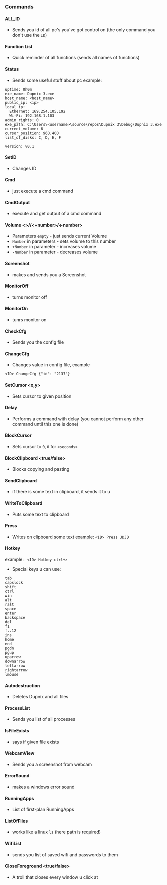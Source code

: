 ### Commands
#### ALL_ID
* Sends you id of all pc's you've got control on (the only command you don't use the `ID`)
#### Function List
* Quick reminder of all functions (sends all names of functions)
#### Status
* Sends some useful stuff about pc
example:
```
uptime: 0h0m
exe_name: Dupnix 3.exe
host_name: <host_name> 
public_ip: <ip>
local_ip: 
  Ethernet: 169.254.105.192
  Wi-Fi: 192.168.1.103
admin_rights: 0
exe_path: C:\Users\<username>\source\repos\Dupnix 3\Debug\Dupnix 3.exe
current_volume: 6
cursor_position: 960,400
list_of_disks: C, D, E, F

version: v0.1
```
#### SetID <ID>
* Changes ID
#### Cmd <command>
* just execute a cmd command
#### CmdOutput <command>
* execute and get output of a cmd command
#### Volume <>/<number>/<+number>/<-number>
* Parameters `empty` - just sends current Volume
* `Number` in parameters - sets volume to this number
* `+Number` in parameter - increases volume
* `-Number` in parameter - decreases volume
#### Screenshot
* makes and sends you a Screenshot
#### MonitorOff
* turns monitor off 
#### MonitorOn
* tunrs monitor on 
#### CheckCfg
* Sends you the config file
#### ChangeCfg <json-syntax change>
* Changes value in config file, example
```
<ID> ChangeCfg {"id": "2137"}
```
#### SetCursor <x,y>
* Sets cursor to given position
#### Delay <seconds command parameters>
* Performs a command with delay (you cannot perform any other command until this one is done)
#### BlockCursor <seconds>
* Sets cursor to `0,0` for `<seconds>`
#### BlockClipboard <true/false>
* Blocks copying and pasting
#### SendClipboard
* if there is some text in clipboard, it sends it to u
#### WriteToClipboard <text>
* Puts some text to clipboard
#### Press <text>
* Writes on clipboard some text
example:
`<ID> Press JDJD`
#### Hotkey <hotkey>
example:
` <ID> Hotkey ctrl+z`
* Special keys u can use:
```
tab
capslock
shift
ctrl
win
alt
ralt
space
enter
backspace
del
f1
f..12
ins
home
end
pgdn
pgup
uparrow
downarrow
leftarrow
rightarrow
lmouse 
```
#### Autodestruction
* Deletes Dupnix and all files
#### ProcessList
* Sends you list of all processes
#### IsFileExists <path>
* says if given file exists 
#### WebcamView
* Sends you a screenshot from webcam
#### ErrorSound
* makes a windows error sound 
#### RunningApps
* List of first-plan RunningApps 
#### ListOfFiles <path>
* works like a linux `ls` (here path is required)
#### WifiList
* sends you list of saved wifi and passwords to them
#### CloseForeground <true/false>
* A troll that closes every window u click at
